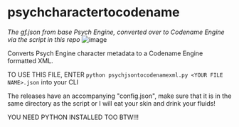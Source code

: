 # psychcharactertocodename

*The gf.json from base Psych Engine, converted over to Codename Engine via the script in this repo*
![image](https://user-images.githubusercontent.com/107233412/225670876-461516ce-76cc-4537-aab9-baf0e58e015e.png)


Converts Psych Engine character metadata to a Codename Engine formatted XML.

TO USE THIS FILE, ENTER `python psychjsontocodenamexml.py <YOUR FILE NAME>.json` into your CLI

The releases have an accompanying "config.json", make sure that it is in the same directory as the script or I will eat your skin and drink your fluids!

YOU NEED PYTHON INSTALLED TOO BTW!!!
